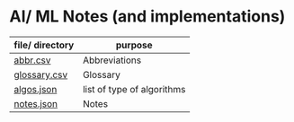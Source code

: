 # AI/ ML Notes (and implementations)

| file/ directory | purpose |
|-|-|
| [abbr.csv](./abbr.csv) | Abbreviations |
| [glossary.csv](./glossary.csv) | Glossary |
| [algos.json](./algos.json) | list of type of algorithms |
| [notes.json](./notes.json) | Notes |

